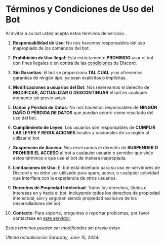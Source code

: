# Términos y Condiciones de Uso del Bot

Al invitar a su bot usted acepta estos términos de servicio.

1. **Responsabilidad de Uso**: No nos hacemos responsables del uso inapropiado de los comandos del bot.

2. **Prohibición de Uso Ilegal**: Está estrictamente **PROHIBIDO** usar el bot con fines ilegales o en contra de las [condiciones](https://discord.com/terms) de Discord.

3. **Sin Garantías**: El bot se proporciona **TAL CUAL** y no ofrecemos garantías de ningún tipo, ya sean explícitas o implícitas.

4. **Modificaciones a usuarios del Bot**: Nos reservamos el derecho de **MODIFICAR, ACTUALIZAR O DESCONTINUAR** el bot en cualquier momento sin previo aviso.

5. **Daños y Pérdida de Datos**: No nos hacemos responsables de **NINGÚN DAÑO O PÉRDIDA DE DATOS** que puedan ocurrir como resultado del uso del bot.

6. **Cumplimiento de Leyes**: Los usuarios son responsables de **CUMPLIR LAS LEYES Y REGULACIONES** locales y nacionales de su región al utilizar el bot.

7. **Suspensión de Acceso**: Nos reservamos el derecho de **SUSPENDER O PROHIBIR EL ACCESO** al bot a cualquier usuario o servidor que viole estos términos o que use el bot de manera inapropiada.

8. **Limitaciones de Uso**: El bot está diseñado para su uso en servidores de Discord y no debe ser utilizado para spam, acoso, o cualquier actividad que interfiera con la experiencia de otros usuarios.

9. **Derechos de Propiedad Intelectual**: Todos los derechos, títulos e intereses en y hacia el bot, incluyendo todos los derechos de propiedad intelectual, son y seguirán siendo propiedad exclusiva de los desarrolladores del bot.

10. **Contacto**: Para soporte, preguntas o reportar problemas, por favor contactese en [este servidor](https://discord.gg/M3QNDRnkt9).

*Estos términos pueden ser modificados sin previo aviso*

*Última actualización Saturday, June 15, 2024.*